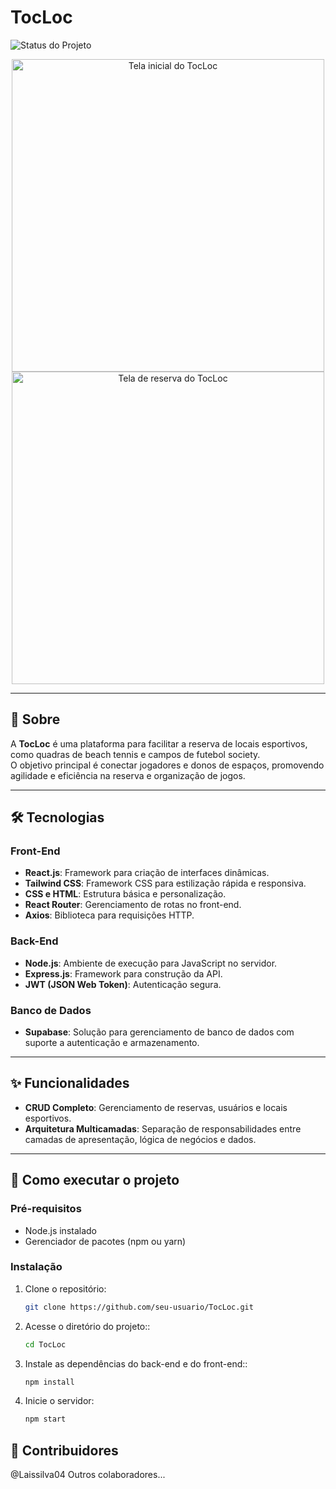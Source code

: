 # TocLoc  

![Status do Projeto](https://img.shields.io/badge/Status-Em%20Revisão-blue)


<div align="center">

  <img src="" alt="Tela inicial do TocLoc" width="500px">
  <img src="" alt="Tela de reserva do TocLoc" width="500px">
</div>

---

## 📝 Sobre  

A **TocLoc** é uma plataforma para facilitar a reserva de locais esportivos, como quadras de beach tennis e campos de futebol society.  
O objetivo principal é conectar jogadores e donos de espaços, promovendo agilidade e eficiência na reserva e organização de jogos.  

---

## 🛠 Tecnologias  

### Front-End  
- **React.js**: Framework para criação de interfaces dinâmicas.  
- **Tailwind CSS**: Framework CSS para estilização rápida e responsiva.  
- **CSS e HTML**: Estrutura básica e personalização.  
- **React Router**: Gerenciamento de rotas no front-end.  
- **Axios**: Biblioteca para requisições HTTP.  

### Back-End  
- **Node.js**: Ambiente de execução para JavaScript no servidor.  
- **Express.js**: Framework para construção da API.  
- **JWT (JSON Web Token)**: Autenticação segura.  

### Banco de Dados  
- **Supabase**: Solução para gerenciamento de banco de dados com suporte a autenticação e armazenamento.  

---

## ✨ Funcionalidades  

- **CRUD Completo**: Gerenciamento de reservas, usuários e locais esportivos.  
- **Arquitetura Multicamadas**: Separação de responsabilidades entre camadas de apresentação, lógica de negócios e dados.  

---

## 🚀 Como executar o projeto  

### Pré-requisitos  
- Node.js instalado  
- Gerenciador de pacotes (npm ou yarn)  

### Instalação  

1. Clone o repositório:  
   ```bash
   git clone https://github.com/seu-usuario/TocLoc.git
2. Acesse o diretório do projeto::  
   ```bash
   cd TocLoc
3. Instale as dependências do back-end e do front-end::  
   ```bash
   npm install
4. Inicie o servidor:  
   ```bash
   npm start
   
## 👥 Contribuidores
@Laissilva04
Outros colaboradores...
